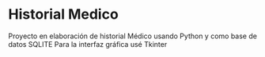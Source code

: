 # Historial Medico

Proyecto en elaboración de historial Médico usando Python y como base de datos SQLITE
Para la interfaz gráfica usé Tkinter
